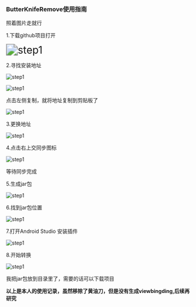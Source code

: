 ### ButterKnifeRemove使用指南

照着图片走就行

1.下载github项目打开



<img src=".\step1.png" alt="step1" style="zoom: 200%;" />

2.寻找安装地址

![step1](.\step2.png)

![step1](.\step3.png)

点击左侧复制，就将地址复制到剪贴板了

![step1](.\step4.png)

3.更换地址

![step1](.\step1_1.png)



4.点击右上交同步图标

![step1](.\step5.png)

等待同步完成

5.生成jar包

![step1](.\step6.png)

6.找到jar包位置

![step1](.\step7.png)

7.打开Android Studio 安装插件



![step1](.\step9.png)

8.开始转换

![step1](.\step10.png)

我把jar包放到目录里了，需要的话可以下载项目

**以上是本人的使用记录，虽然移除了黄油刀，但是没有生成viewbingding,后续再研究**

